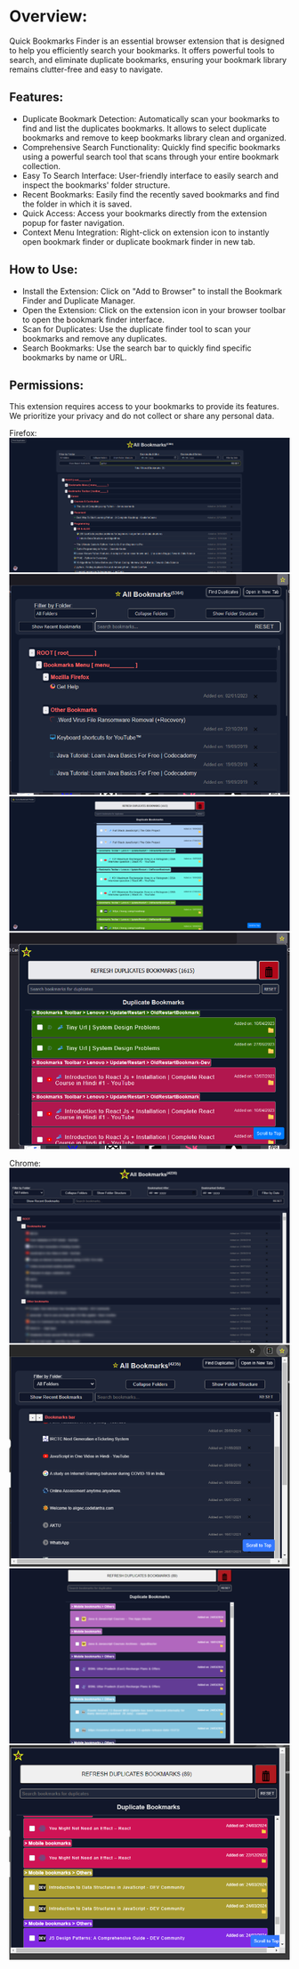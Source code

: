 # Overview:

Quick Bookmarks Finder is an essential browser extension that is designed to help you efficiently search your bookmarks. It offers powerful tools to search, and eliminate duplicate bookmarks, ensuring your bookmark library remains clutter-free and easy to navigate.

## Features:

- Duplicate Bookmark Detection: Automatically scan your bookmarks to find and list the duplicates bookmarks. It allows to select duplicate bookmarks and remove to keep bookmarks library clean and organized.
- Comprehensive Search Functionality: Quickly find specific bookmarks using a powerful search tool that scans through your entire bookmark collection.
- Easy To Search Interface: User-friendly interface to easily search and inspect the bookmarks' folder structure.
- Recent Bookmarks: Easily find the recently saved bookmarks and find the folder in which it is saved.
- Quick Access: Access your bookmarks directly from the extension popup for faster navigation.
- Context Menu Integration: Right-click on extension icon to instantly open bookmark finder or duplicate bookmark finder in new tab.

## How to Use:

- Install the Extension: Click on "Add to Browser" to install the Bookmark Finder and Duplicate Manager.
- Open the Extension: Click on the extension icon in your browser toolbar to open the bookmark finder interface.
- Scan for Duplicates: Use the duplicate finder tool to scan your bookmarks and remove any duplicates.
- Search Bookmarks: Use the search bar to quickly find specific bookmarks by name or URL.

## Permissions:

This extension requires access to your bookmarks to provide its features. We prioritize your privacy and do not collect or share any personal data.

Firefox:
![](./screenshots/bookmark-tab-screenshot.png)
![](./screenshots/bookmark-popup-screenshot.png)
![](./screenshots/duplicate-bookmark-tab-screenshot.png)
![](./screenshots/duplicate-bookmark-popup-screenshot.png)

Chrome:
![](./chrome-screenshots/bookmark-tab-screenshot.png)
![](./chrome-screenshots/bookmark-popup-screenshot.png)
![](./chrome-screenshots/duplicate-bookmark-tab-screenshot.png)
![](./chrome-screenshots/duplicate-bookmark-popup-screenshot.png)
